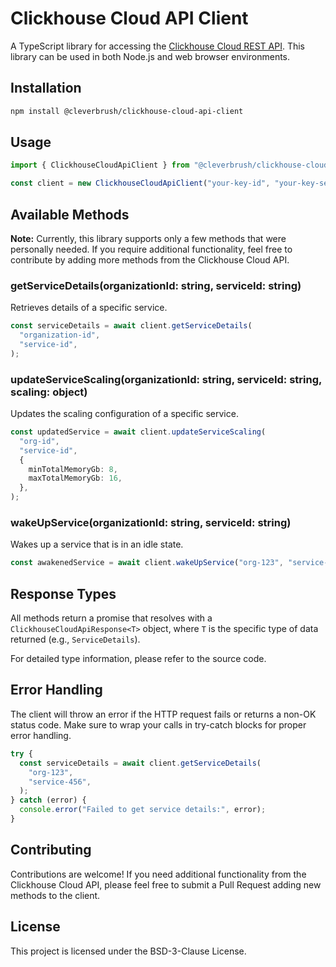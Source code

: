 # Clickhouse Cloud API Client

A TypeScript library for accessing the [Clickhouse Cloud REST API](https://clickhouse.com/docs/en/cloud/manage/api/api-overview). This library can be used in both Node.js and web browser environments.

## Installation

```bash
npm install @cleverbrush/clickhouse-cloud-api-client
```

## Usage

```typescript
import { ClickhouseCloudApiClient } from "@cleverbrush/clickhouse-cloud-api-client";

const client = new ClickhouseCloudApiClient("your-key-id", "your-key-secret");
```

## Available Methods

**Note:** Currently, this library supports only a few methods that were personally needed. If you require additional functionality, feel free to contribute by adding more methods from the Clickhouse Cloud API.

### getServiceDetails(organizationId: string, serviceId: string)

Retrieves details of a specific service.

```typescript
const serviceDetails = await client.getServiceDetails(
  "organization-id",
  "service-id",
);
```

### updateServiceScaling(organizationId: string, serviceId: string, scaling: object)

Updates the scaling configuration of a specific service.

```typescript
const updatedService = await client.updateServiceScaling(
  "org-id",
  "service-id",
  {
    minTotalMemoryGb: 8,
    maxTotalMemoryGb: 16,
  },
);
```

### wakeUpService(organizationId: string, serviceId: string)

Wakes up a service that is in an idle state.

```typescript
const awakenedService = await client.wakeUpService("org-123", "service-456");
```

## Response Types

All methods return a promise that resolves with a `ClickhouseCloudApiResponse<T>` object, where `T` is the specific type of data returned (e.g., `ServiceDetails`).

For detailed type information, please refer to the source code.

## Error Handling

The client will throw an error if the HTTP request fails or returns a non-OK status code. Make sure to wrap your calls in try-catch blocks for proper error handling.

```typescript
try {
  const serviceDetails = await client.getServiceDetails(
    "org-123",
    "service-456",
  );
} catch (error) {
  console.error("Failed to get service details:", error);
}
```

## Contributing

Contributions are welcome! If you need additional functionality from the Clickhouse Cloud API, please feel free to submit a Pull Request adding new methods to the client.

## License

This project is licensed under the BSD-3-Clause License.
